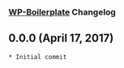 ### [WP-Boilerplate](https://github.com/jdhillen/wp-boilerplate) Changelog

## 0.0.0 (April 17, 2017)

    * Initial commit

